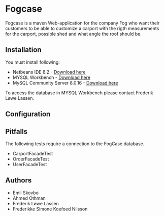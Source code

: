 # Fogcase 

Fogcase is a maven Web-application for the company Fog who want their customers to be able to customize a carport with the rigth measurements for the carport, possible shed and what angle the roof should be. 

## Installation

You must install following:
* Netbeans IDE 8.2 - [Download here](https://netbeans.org/downloads/8.2/) 
* MYSQL Workbench - [Download here](https://dev.mysql.com/downloads/workbench/) 
* MySQL Community Server 8.0.16 - [Download here](https://dev.mysql.com/downloads/mysql/)

To access the database in MYSQL Workbench please contact Frederik Løwe Lassen.


## Configuration 


## Pitfalls
The following tests require a connection to the FogCase database.

* CarportFacadeTest
* OrderFacadeTest
* UserFacadeTest

## Authors

* Emil Skovbo
* Ahmed Othman
* Frederik Løwe Lassen
* Frederikke Simone Koefoed Nilsson
